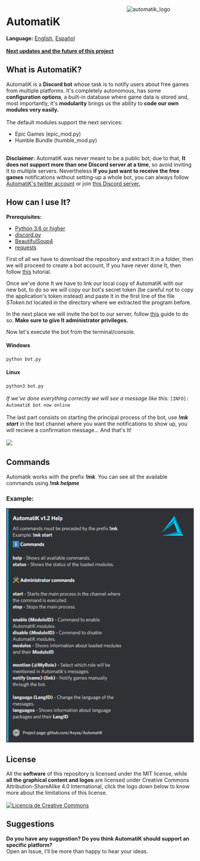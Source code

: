 <img src="http://www.axyss.ovh/automatik/ak_logo.png" alt="automatik_logo" align="right" width="180" height="180"></img>
<h1>AutomatiK</h1>
<b>Language:</b> <a href="README.md#automatik">English</a>, <a href="README_es_ES.md#automatik">Español</a>
<br>
<br>
<b><a href="FUTURE.md">Next updates and the future of this project</a></b>
</br>
<h2>What is AutomatiK?</h2>
AutomatiK is a <b>Discord bot</b> whose task is to notify users about free games from multiple platforms. It's completely autonomous, has some <b>configuration options</b>, a built-in database where game data is stored and, most importantly, it's <b>modularity</b> brings us the ability to <b>code our own modules very easily.</b>
</br>
</br>
The default modules support the next services:

- Epic Games (epic_mod.py)
- Humble Bundle (humble_mod.py)
</br>
<b>Disclaimer:</b> AutomatiK was never meant to be a public bot, due to that, <b>It does not support more than one Discord server at a time</b>, so avoid inviting It to multiple servers. Nevertheless <b>If you just want to receive the free games</b> notifications without setting-up a whole bot, you can always follow <a href="https://twitter.com/AutomatiK_bot">AutomatiK's twitter account</a> or join <a href="https://discord.gg/psDtnwX">this Discord server.</a>

<h2>How can I use It?</h2>

<b>Prerequisites:</b> 
- <a href="https://www.python.org/downloads/">Python 3.6 or higher</a>
- <a href="https://pypi.org/project/discord.py/">discord.py</a>
- <a href="https://pypi.org/project/beautifulsoup4/">BeautifulSoup4<a>
- <a href="https://pypi.org/project/requests/">requests<a>
  
First of all we have to download the repository and extract It in a folder, then we will proceed to create a bot account, If you have never done It, then follow <a href="https://discordpy.readthedocs.io/en/latest/discord.html#creating-a-bot-account">this</a> tutorial. 

Once we've done It we have to link our local copy of AutomatiK with our new bot, to do so we will copy our bot's secret token (be careful not to copy the application's token instead) and paste It in the first line of the file <i>SToken.txt</i> located in the directory where we extracted the program before.

In the next place we will invite the bot to our server, follow <a href="https://discordpy.readthedocs.io/en/latest/discord.html#inviting-your-bot">this</a> guide to do so. <b>Make sure to give It administrator privileges.</b>

Now let's execute the bot from the terminal/console.
<h4>Windows</h4>

`python bot.py`
<h4>Linux</h4>

`python3 bot.py`
</br>
</br>
<i>If we've done everything correctly we will see a message like this:</i> `[INFO]: AutomatiK bot now online`
</br>
</br>
The last part consists on starting the principal process of the bot, use <b><i>!mk start</i></b> in the text channel where you want the notifications to show up, you will recieve a confirmation message... And that's It!
</br>
</br>
<img src="http://www.axyss.ovh/automatik/command_success.png" align="bottom"></img>
</br>
<h2>Commands</h2>
Automatik works with the prefix <b><i>!mk</i></b>. 
You can see all the available commands using <b><i>!mk helpme</i></b>
<h3>Example:</h3> <img src="https://raw.githubusercontent.com/Axyss/AutomatiK/master/AutomatiK%20files/assets/help.png" alt="helpme_ss"></img>
<h2>License</h2>
All the <b>software</b> of this repository is licensed under the MIT license, while <b>all the graphical content and logos</b> are licensed under Creative Commons Attribution-ShareAlike 4.0 International, click the logo down below to know more about the limitations of this license.
</br>
</br>
<a rel="license" href="http://creativecommons.org/licenses/by-sa/4.0/"><img alt="Licencia de Creative Commons" src="http://www.axyss.ovh/automatik/cc_license.png" width="120" height="40"></a>
<h2>Suggestions</h2>
<b>Do you have any suggestion? Do you think AutomatiK should support an specific platform?</b>
</br>
Open an Issue, I'll be more than happy to hear your ideas.
